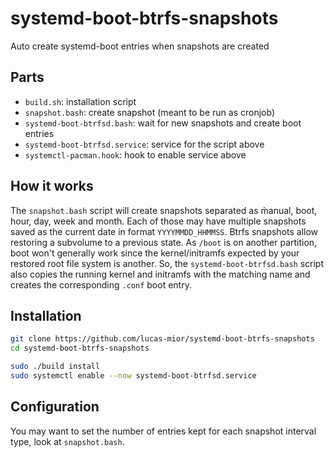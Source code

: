 # systemd-boot-btrfs-snapshots
Auto create systemd-boot entries when snapshots are created

## Parts
- `build.sh`: installation script
- `snapshot.bash`: create snapshot (meant to be run as cronjob)
- `systemd-boot-btrfsd.bash`: wait for new snapshots and create boot entries
- `systemd-boot-btrfsd.service`: service for the script above
- `systemctl-pacman.hook`: hook to enable service above

## How it works
The `snapshot.bash` script will create snapshots separated as m̀anual, boot,
hour, day, week and month. Each of those may have multiple snapshots saved as
the current date in format `YYYYMMDD_HHMMSS`.  Btrfs snapshots allow restoring a
subvolume to a previous state.  As `/boot` is on another partition, boot won't
generally work since the kernel/initramfs expected by your restored root file
system is another. So, the `systemd-boot-btrfsd.bash` script also copies the
running kernel and initramfs with the matching name and creates the
corresponding `.conf` boot entry.

## Installation
```sh
git clone https://github.com/lucas-mior/systemd-boot-btrfs-snapshots
cd systemd-boot-btrfs-snapshots

sudo ./build install
sudo systemctl enable --now systemd-boot-btrfsd.service
```

## Configuration
You may want to set the number of entries kept for each snapshot interval type,
look at `snapshot.bash`.
